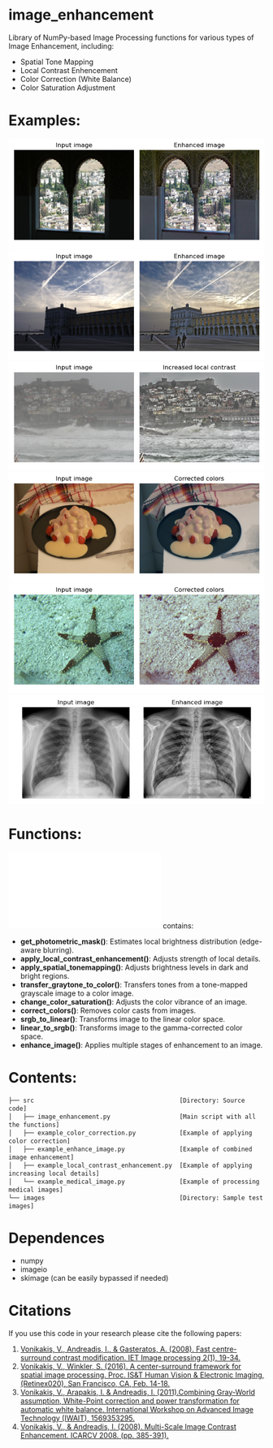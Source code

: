 # image_enhancement
Library of NumPy-based Image Processing functions for various types of Image Enhancement, including:
- Spatial Tone Mapping
- Local Contrast Enhencement
- Color Correction (White Balance)
- Color Saturation Adjustment

# Examples:
![Example1](images/Figure_1.png "Example1")
![Example2](images/Figure_2.png "Example2")
![Example3](images/Figure_3.png "Example3")
![Example4](images/Figure_4.png "Example4")
![Example5](images/Figure_5.png "Example5")
![Example6](images/Figure_6.png "Example6")

# Functions:
![/source/image_enhancement.py](/source/image_enhancement.py "/source/image_enhancement.py")  contains:
- **get_photometric_mask()**: Estimates local brightness distribution (edge-aware blurring).
- **apply_local_contrast_enhancement()**: Adjusts strength of local details.
- **apply_spatial_tonemapping()**: Adjusts brightness levels in dark and bright regions. 
- **transfer_graytone_to_color()**: Transfers tones from a tone-mapped grayscale image to a color image. 
- **change_color_saturation()**: Adjusts the color vibrance of an image. 
- **correct_colors()**: Removes color casts from images.
- **srgb_to_linear()**: Transforms image to the linear color space. 
- **linear_to_srgb()**: Transforms image to the gamma-corrected color space. 
- **enhance_image()**: Applies multiple stages of enhancement to an image. 

# Contents:
```tree
├── src                                        [Directory: Source code]
│   ├── image_enhancement.py                   [Main script with all the functions] 
│   ├── example_color_correction.py            [Example of applying color correction]
│   ├── example_enhance_image.py               [Example of combined image enhancement]
│   ├── example_local_contrast_enhancement.py  [Example of applying increasing local details]
│   └── example_medical_image.py               [Example of processing medical images]
└── images                                     [Directory: Sample test images]
```

# Dependences
- numpy
- imageio
- skimage (can be easily bypassed if needed)

# Citations
If you use this code in your research please cite the following papers:   
1. [Vonikakis, V., Andreadis, I., & Gasteratos, A. (2008). Fast centre-surround contrast modification. IET Image processing 2(1), 19-34.](https://www.researchgate.net/publication/3481092_Fast_centre-surround_contrast_modification)
2. [Vonikakis, V., Winkler, S. (2016). A center-surround framework for spatial image processing. Proc. IS&T Human Vision & Electronic Imaging, (Retinex020), San Francisco, CA, Feb. 14-18.](http://vintage.winklerbros.net/Publications/ei2016hvei.pdf)
3. [Vonikakis, V., Arapakis, I. & Andreadis, I. (2011).Combining Gray-World assumption, White-Point correction and power transformation for automatic white balance. International Workshop on Advanced Image Technology (IWAIT), 1569353295.](https://www.researchgate.net/publication/235350557_Combining_Gray-World_assumption_White-Point_correction_and_power_transformation_for_automatic_white_balance)
4. [Vonikakis, V., & Andreadis, I. (2008). Multi-Scale Image Contrast Enhancement. ICARCV 2008. (pp. 385-391).](https://www.researchgate.net/publication/221145067_Multi-Scale_Image_Contrast_Enhancement)
